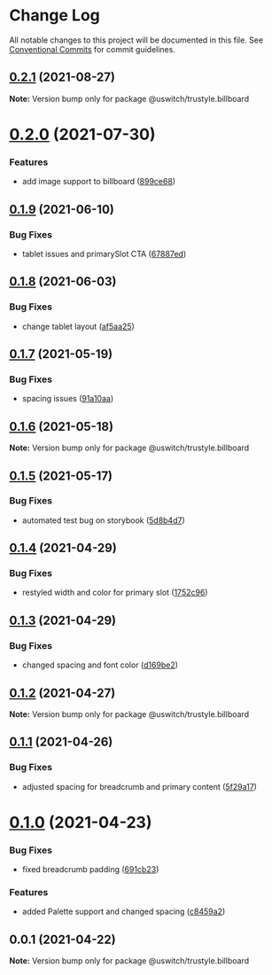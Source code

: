 # Change Log

All notable changes to this project will be documented in this file.
See [Conventional Commits](https://conventionalcommits.org) for commit guidelines.

## [0.2.1](https://github.com/uswitch/trustyle/compare/@uswitch/trustyle.billboard@0.2.0...@uswitch/trustyle.billboard@0.2.1) (2021-08-27)

**Note:** Version bump only for package @uswitch/trustyle.billboard





# [0.2.0](https://github.com/uswitch/trustyle/compare/@uswitch/trustyle.billboard@0.1.9...@uswitch/trustyle.billboard@0.2.0) (2021-07-30)


### Features

* add image support to billboard ([899ce68](https://github.com/uswitch/trustyle/commit/899ce68))





## [0.1.9](https://github.com/uswitch/trustyle/compare/@uswitch/trustyle.billboard@0.1.8...@uswitch/trustyle.billboard@0.1.9) (2021-06-10)


### Bug Fixes

* tablet issues and primarySlot CTA ([67887ed](https://github.com/uswitch/trustyle/commit/67887ed))





## [0.1.8](https://github.com/uswitch/trustyle/compare/@uswitch/trustyle.billboard@0.1.7...@uswitch/trustyle.billboard@0.1.8) (2021-06-03)


### Bug Fixes

* change tablet layout ([af5aa25](https://github.com/uswitch/trustyle/commit/af5aa25))





## [0.1.7](https://github.com/uswitch/trustyle/compare/@uswitch/trustyle.billboard@0.1.6...@uswitch/trustyle.billboard@0.1.7) (2021-05-19)


### Bug Fixes

* spacing issues ([91a10aa](https://github.com/uswitch/trustyle/commit/91a10aa))





## [0.1.6](https://github.com/uswitch/trustyle/compare/@uswitch/trustyle.billboard@0.1.5...@uswitch/trustyle.billboard@0.1.6) (2021-05-18)

**Note:** Version bump only for package @uswitch/trustyle.billboard





## [0.1.5](https://github.com/uswitch/trustyle/compare/@uswitch/trustyle.billboard@0.1.4...@uswitch/trustyle.billboard@0.1.5) (2021-05-17)


### Bug Fixes

* automated test bug on storybook ([5d8b4d7](https://github.com/uswitch/trustyle/commit/5d8b4d7))





## [0.1.4](https://github.com/uswitch/trustyle/compare/@uswitch/trustyle.billboard@0.1.3...@uswitch/trustyle.billboard@0.1.4) (2021-04-29)


### Bug Fixes

* restyled width and color for primary slot ([1752c96](https://github.com/uswitch/trustyle/commit/1752c96))





## [0.1.3](https://github.com/uswitch/trustyle/compare/@uswitch/trustyle.billboard@0.1.2...@uswitch/trustyle.billboard@0.1.3) (2021-04-29)


### Bug Fixes

* changed spacing and font color ([d169be2](https://github.com/uswitch/trustyle/commit/d169be2))





## [0.1.2](https://github.com/uswitch/trustyle/compare/@uswitch/trustyle.billboard@0.1.1...@uswitch/trustyle.billboard@0.1.2) (2021-04-27)

**Note:** Version bump only for package @uswitch/trustyle.billboard





## [0.1.1](https://github.com/uswitch/trustyle/compare/@uswitch/trustyle.billboard@0.1.0...@uswitch/trustyle.billboard@0.1.1) (2021-04-26)


### Bug Fixes

* adjusted spacing for breadcrumb and primary content ([5f29a17](https://github.com/uswitch/trustyle/commit/5f29a17))





# [0.1.0](https://github.com/uswitch/trustyle/compare/@uswitch/trustyle.billboard@0.0.1...@uswitch/trustyle.billboard@0.1.0) (2021-04-23)


### Bug Fixes

* fixed breadcrumb padding ([691cb23](https://github.com/uswitch/trustyle/commit/691cb23))


### Features

* added Palette support and changed spacing ([c8459a2](https://github.com/uswitch/trustyle/commit/c8459a2))





## 0.0.1 (2021-04-22)

**Note:** Version bump only for package @uswitch/trustyle.billboard
